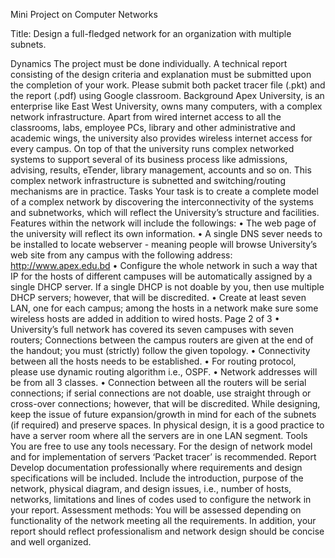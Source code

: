 Mini Project on Computer Networks

Title: Design a full-fledged network for an organization with multiple subnets.

Dynamics 
The project must be done individually. A technical report consisting of the design criteria and 
explanation must be submitted upon the completion of your work. Please submit both packet tracer 
file (.pkt) and the report (.pdf) using Google classroom. 
Background 
Apex University, is an enterprise like East West University, owns many computers, with a complex 
network infrastructure. Apart from wired internet access to all the classrooms, labs, employee PCs, 
library and other administrative and academic wings, the university also provides wireless internet 
access for every campus. On top of that the university runs complex networked systems to support 
several of its business process like admissions, advising, results, eTender, library management, 
accounts and so on. 
This complex network infrastructure is subnetted and switching/routing mechanisms are in 
practice. 
Tasks 
Your task is to create a complete model of a complex network by discovering the interconnectivity 
of the systems and subnetworks, which will reflect the University’s structure and facilities. 
Features within the network will include the followings: 
• The web page of the university will reflect its own information. 
• A single DNS sever needs to be installed to locate webserver - meaning people will browse 
University’s web site from any campus with the following address: 
http://www.apex.edu.bd 
• Configure the whole network in such a way that IP for the hosts of different campuses will 
be automatically assigned by a single DHCP server. If a single DHCP is not doable by 
you, then use multiple DHCP servers; however, that will be discredited. 
• Create at least seven LAN, one for each campus; among the hosts in a network make sure
some wireless hosts are added in addition to wired hosts. 
Page 2 of 3
• University’s full network has covered its seven campuses with seven routers; Connections 
between the campus routers are given at the end of the handout; you must (strictly) follow 
the given topology.
• Connectivity between all the hosts needs to be established. 
• For routing protocol, please use dynamic routing algorithm i.e., OSPF.
• Network addresses will be from all 3 classes. 
• Connection between all the routers will be serial connections; if serial connections are not 
doable, use straight through or cross-over connections; however, that will be discredited.
While designing, keep the issue of future expansion/growth in mind for each of the subnets (if 
required) and preserve spaces. In physical design, it is a good practice to have a server room where 
all the servers are in one LAN segment. 
Tools 
You are free to use any tools necessary. For the design of network model and for implementation 
of servers ‘Packet tracer’ is recommended. 
Report 
Develop documentation professionally where requirements and design specifications will be 
included. Include the introduction, purpose of the network, physical diagram, and design issues, 
i.e., number of hosts, networks, limitations and lines of codes used to configure the network in 
your report. 
Assessment methods: 
You will be assessed depending on functionality of the network meeting all the requirements. In 
addition, your report should reflect professionalism and network design should be concise and well 
organized.
